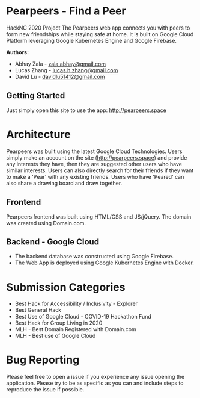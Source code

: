 # Pearpeers - Find a Peer
HackNC 2020 Project
The Pearpeers web app connects you with peers to form new friendships while staying safe at home.
It is built on Google Cloud Platform leveraging Google Kubernetes Engine and Google Firebase.

**Authors:**
 - Abhay Zala - zala.abhay@gmail.com
 - Lucas Zhang - lucas.h.zhang@gmail.com
 - David Lu - davidlu51412@gmail.com

## Getting Started
Just simply open this site to use the app:  http://pearpeers.space

# Architecture
Pearpeers was built using the latest Google Cloud Technologies. Users simply make an account on the site (http://pearpeers.space) and provide any interests they have, then they are suggested other users who have similar interests. Users can also directly search for their friends if they want to make a 'Pear' with any existing friends. Users who have 'Peared' can also share a drawing board and draw together.

## Frontend
Pearpeers frontend was built using HTML/CSS and JS/jQuery. The domain was created using Domain.com.

## Backend - Google Cloud
 - The backend database was constructed using Google Firebase.
 - The Web App is deployed using Google Kubernetes Engine with Docker.

# Submission Categories
 - Best Hack for Accessibility / Inclusivity - Explorer
 - Best General Hack
 - Best Use of Google Cloud - COVID-19 Hackathon Fund
 - Best Hack for Group Living in 2020
 - MLH - Best Domain Registered with Domain.com
 - MLH - Best use of Google Cloud

# Bug Reporting
Please feel free to open a issue if you experience any issue opening the application. Please try to be as specific as you can and include steps to reproduce the issue if possible.
